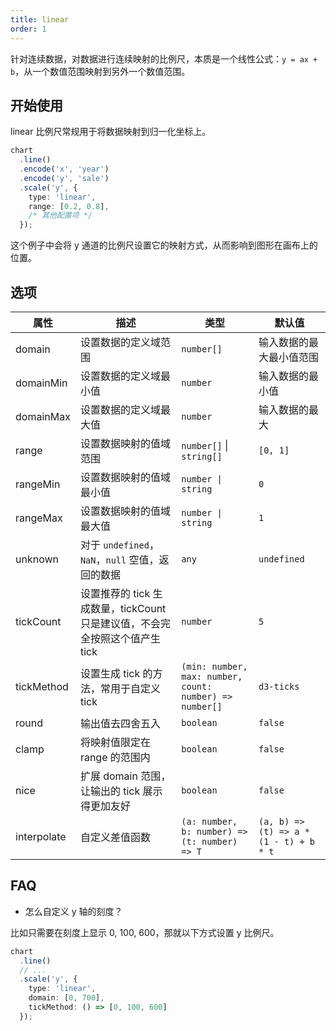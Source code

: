 ```yaml
---
title: linear
order: 1
---
```


针对连续数据，对数据进行连续映射的比例尺，本质是一个线性公式：`y = ax + b`，从一个数值范围映射到另外一个数值范围。

## 开始使用

linear 比例尺常规用于将数据映射到归一化坐标上。

```ts
chart
  .line()
  .encode('x', 'year')
  .encode('y', 'sale')
  .scale('y', {
    type: 'linear',
    range: [0.2, 0.8],
    /* 其他配置项 */
  });
```

这个例子中会将 y 通道的比例尺设置它的映射方式，从而影响到图形在画布上的位置。

## 选项

| 属性 | 描述 | 类型 | 默认值|
| -------------| ----------------------------------------------------------- | -----| -------|
| domain      | 设置数据的定义域范围                                            | `number[]` | 输入数据的最大最小值范围 |
| domainMin      | 设置数据的定义域最小值                                     | `number` | 输入数据的最小值 |
| domainMax      | 设置数据的定义域最大值                                           | `number` | 输入数据的最大 |
| range       | 设置数据映射的值域范围                                           | `number[]` \| `string[]` | `[0, 1]` |
| rangeMin       | 设置数据映射的值域最小值                                        | `number \| string` | `0` |
| rangeMax       | 设置数据映射的值域最大值                                      | `number \| string` | `1` |
| unknown     | 对于 `undefined`， `NaN`，`null` 空值，返回的数据                | `any` | `undefined` |
| tickCount   | 设置推荐的 tick 生成数量，tickCount 只是建议值，不会完全按照这个值产生 tick | `number` | `5` |
| tickMethod  | 设置生成 tick 的方法，常用于自定义 tick                           | `(min: number, max: number, count: number) => number[]`      | `d3-ticks` |
| round       | 输出值去四舍五入                                                | `boolean` | `false` |
| clamp       | 将映射值限定在 range 的范围内                                     | `boolean` | `false` |
| nice        | 扩展 domain 范围，让输出的 tick 展示得更加友好                     | `boolean` | `false` |
| interpolate | 自定义差值函数                                                  | `(a: number, b: number) => (t: number) => T` | `(a, b) => (t) => a * (1 - t) + b * t` |

## FAQ

- 怎么自定义 y 轴的刻度？

比如只需要在刻度上显示 0, 100, 600，那就以下方式设置 y 比例尺。

```ts
chart
  .line()
  // ...
  .scale('y', {
    type: 'linear',
    domain: [0, 700],
    tickMethod: () => [0, 100, 600]
  });
```
